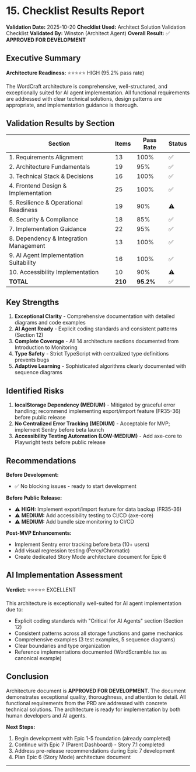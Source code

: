 # 15. Checklist Results Report

**Validation Date:** 2025-10-20
**Checklist Used:** Architect Solution Validation Checklist
**Validated By:** Winston (Architect Agent)
**Overall Result:** ✅ **APPROVED FOR DEVELOPMENT**

## Executive Summary

**Architecture Readiness:** ⭐⭐⭐⭐⭐ HIGH (95.2% pass rate)

The WordCraft architecture is comprehensive, well-structured, and exceptionally suited for AI agent implementation. All functional requirements are addressed with clear technical solutions, design patterns are appropriate, and implementation guidance is thorough.

## Validation Results by Section

| Section | Items | Pass Rate | Status |
|---------|-------|-----------|--------|
| 1. Requirements Alignment | 13 | 100% | ✅ |
| 2. Architecture Fundamentals | 19 | 95% | ✅ |
| 3. Technical Stack & Decisions | 16 | 100% | ✅ |
| 4. Frontend Design & Implementation | 25 | 100% | ✅ |
| 5. Resilience & Operational Readiness | 19 | 90% | ⚠️ |
| 6. Security & Compliance | 18 | 85% | ✅ |
| 7. Implementation Guidance | 22 | 95% | ✅ |
| 8. Dependency & Integration Management | 13 | 100% | ✅ |
| 9. AI Agent Implementation Suitability | 16 | 100% | ✅ |
| 10. Accessibility Implementation | 10 | 90% | ⚠️ |
| **TOTAL** | **210** | **95.2%** | ✅ |

## Key Strengths

1. **Exceptional Clarity** - Comprehensive documentation with detailed diagrams and code examples
2. **AI Agent Ready** - Explicit coding standards and consistent patterns (Section 12)
3. **Complete Coverage** - All 14 architecture sections documented from Introduction to Monitoring
4. **Type Safety** - Strict TypeScript with centralized type definitions prevents bugs
5. **Adaptive Learning** - Sophisticated algorithms clearly documented with sequence diagrams

## Identified Risks

1. **localStorage Dependency (MEDIUM)** - Mitigated by graceful error handling; recommend implementing export/import feature (FR35-36) before public release
2. **No Centralized Error Tracking (MEDIUM)** - Acceptable for MVP; implement Sentry before beta launch
3. **Accessibility Testing Automation (LOW-MEDIUM)** - Add axe-core to Playwright tests before public release

## Recommendations

**Before Development:**
- ✅ No blocking issues - ready to start development

**Before Public Release:**
- ⚠️ **HIGH:** Implement export/import feature for data backup (FR35-36)
- ⚠️ **MEDIUM:** Add accessibility testing to CI/CD (axe-core)
- ⚠️ **MEDIUM:** Add bundle size monitoring to CI/CD

**Post-MVP Enhancements:**
- Implement Sentry error tracking before beta (10+ users)
- Add visual regression testing (Percy/Chromatic)
- Create dedicated Story Mode architecture document for Epic 6

## AI Implementation Assessment

**Verdict:** ⭐⭐⭐⭐⭐ EXCELLENT

This architecture is exceptionally well-suited for AI agent implementation due to:
- Explicit coding standards with "Critical for AI Agents" section (Section 12)
- Consistent patterns across all storage functions and game mechanics
- Comprehensive examples (3 test examples, 5 sequence diagrams)
- Clear boundaries and type organization
- Reference implementations documented (WordScramble.tsx as canonical example)

## Conclusion

Architecture document is **APPROVED FOR DEVELOPMENT**. The document demonstrates exceptional quality, thoroughness, and attention to detail. All functional requirements from the PRD are addressed with concrete technical solutions. The architecture is ready for implementation by both human developers and AI agents.

**Next Steps:**
1. Begin development with Epic 1-5 foundation (already completed)
2. Continue with Epic 7 (Parent Dashboard) - Story 7.1 completed
3. Address pre-release recommendations during Epic 7 development
4. Plan Epic 6 (Story Mode) architecture document

---
